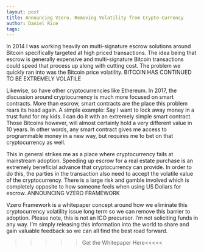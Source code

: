 ```yaml
---
layout: post
title: Announcing Vzero. Removing Volatility from Crypto-Currency
author: Daniel Rice
tags: 
---
```

In 2014 I was working heavily on multi-signature escrow solutions around Bitcoin specifically targeted at high priced transactions. The idea being that escrow is generally expensive and multi-signature Bitcoin transactions could speed that process up along with cutting cost. The problem we quickly ran into was the Bitcoin price volatility.
BITCOIN HAS CONTINUED TO BE EXTREMELY VOLATILE

Likewise, so have other cryptocurrencies like Ethereum. In 2017, the discussion around cryptocurrency is much more focused on smart contracts. More than escrow, smart contracts are the place this problem rears its head again. A simple example: Say I want to lock away money in a trust fund for my kids. I can do it with an extremely simple smart contract. Those Bitcoins however, will almost certainly hold a very different value in 10 years. In other words, any smart contract gives me access to programmable money in a new way, but requires me to bet on that cryptocurrency as well.

This in general strikes me as a place where cryptocurrency fails at mainstream adoption. Speeding up escrow for a real estate purchase is an extremely beneficial advance that cryptocurrency can provide. In order to do this, the parties in the transaction also need to accept the volatile value of the cryptocurrency. There is a large risk and gamble involved which is completely opposite to how someone feels when using US Dollars for escrow.
ANNOUNCING VZERO FRAMEWORK

Vzero Framework is a whitepaper concept around how we eliminate this cryptocurrency volatility issue long term so we can remove this barrier to adoption. Please note, this is not an ICO precursor. I’m not soliciting funds in any way. I’m simply releasing this information into the world to share and gain valuable feedback so we can all find the best road forward.

>>>>>Get the Whitepaper Here<<<<<